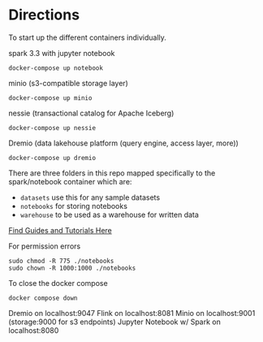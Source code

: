 # Directions

To start up the different containers individually.

spark 3.3 with jupyter notebook

```
docker-compose up notebook
```

minio (s3-compatible storage layer)

```
docker-compose up minio
```

nessie (transactional catalog for Apache Iceberg)

```
docker-compose up nessie
```

Dremio (data lakehouse platform (query engine, access layer, more))

```
docker-compose up dremio
```

There are three folders in this repo mapped specifically to the spark/notebook container which are:

- `datasets` use this for any sample datasets
- `notebooks` for storing notebooks
- `warehouse` to be used as a warehouse for written data

[Find Guides and Tutorials Here](https://github.com/developer-advocacy-dremio/quick-guides-from-dremio)

For permission errors
```
sudo chmod -R 775 ./notebooks
sudo chown -R 1000:1000 ./notebooks
```

To close the docker compose
```
docker compose down
```
Dremio on localhost:9047
Flink on localhost:8081
Minio on localhost:9001 (storage:9000 for s3 endpoints)
Jupyter Notebook w/ Spark on localhost:8080

